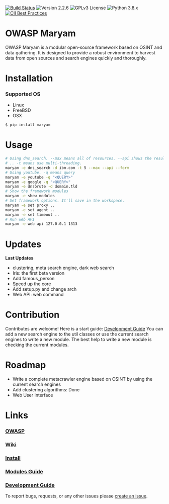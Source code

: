 [![Build Status](https://travis-ci.com/saeeddhqan/maryam.svg?branch=master)](https://travis-ci.com/saeeddhqan/maryam)
![Version 2.2.6](https://img.shields.io/badge/Version-2.5.0-green.svg)
![GPLv3 License](https://img.shields.io/badge/License-GPLv3-green.svg)
![Python 3.8.x](https://img.shields.io/badge/Python-3.8.x-green.svg)
[![CII Best Practices](https://bestpractices.coreinfrastructure.org/projects/4577/badge)](https://bestpractices.coreinfrastructure.org/projects/4577)

# OWASP Maryam

OWASP Maryam is a modular open-source framework based on OSINT and data gathering. It is designed to provide a robust environment to harvest data from open sources and search engines quickly and thoroughly.

# Installation

### Supported OS
 - Linux
 - FreeBSD
 - OSX

```bash
$ pip install maryam
```

# Usage

```bash
# Using dns_search. --max means all of resources. --api shows the results as json.
# .. -t means use multi-threading.
maryam -e dns_search -d ibm.com -t 5 --max --api --form 
# Using youtube. -q means query
maryam -e youtube -q "<QUERY>"
maryam -e google -q "<QUERY>"
maryam -e dnsbrute -d domain.tld
# Show the framework modules
maryam -e show modules
# Set framework options. It'll save in the workspace.
maryam -e set proxy ..
maryam -e set agent ..
maryam -e set timeout ..
# Run web API
maryam -e web api 127.0.0.1 1313
```

# Updates
**Last Updates**

 - clustering, meta search engine, dark web search
 - Iris: the first beta version
 - Add famous_person
 - Speed up the core
 - Add setup.py and change arch
 - Web API: web command



# Contribution

Contributes are welcome! Here is a start guide: [Development Guide](https://github.com/saeeddhqan/maryam/wiki/Development-Guide)
You can add a new search engine to the util classes or use the current search engines to write a new module.
The best help to write a new module is checking the current modules.

# Roadmap

 - Write a complete metacrawler engine based on OSINT by using the current search engines
 - Add clustering algorithms: Done
 - Web User Interface

# Links
### [OWASP](https://owasp.org/www-project-maryam/)
### [Wiki](https://github.com/saeeddhqan/maryam/wiki)
### [Install](https://github.com/saeeddhqan/maryam/wiki#install)
### [Modules Guide](https://github.com/saeeddhqan/maryam/wiki/modules)
### [Development Guide](https://github.com/saeeddhqan/maryam/wiki/Development-Guide)

To report bugs, requests, or any other issues please [create an issue](https://github.com/saeeddhqan/maryam/issues).
